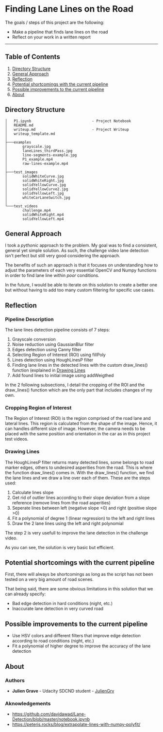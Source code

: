# Finding Lane Lines on the Road

The goals / steps of this project are the following:

* Make a pipeline that finds lane lines on the road
* Reflect on your work in a written report

---

## Table of Contents

1. [Directory Structure](#directory-structure)
1. [General Approach](#general-approach)
1. [Reflection](#reflection)
1. [Potential shortcomings with the current pipeline](#potential-shortcomings-with-the-current-pipeline)
1. [Possible improvements to the current pipeline](#possible-improvements-to-the-current-pipeline)
1. [About](#about)

## Directory Structure

```plain
│   P1.ipynb                            - Project Notebook
│   README.md
│   writeup.md                          - Project Writeup
│   writeup_template.md
│
├───examples
│       grayscale.jpg
│       laneLines_thirdPass.jpg
│       line-segments-example.jpg
│       P1_example.mp4
│       raw-lines-example.mp4
│
├───test_images
│       solidWhiteCurve.jpg
│       solidWhiteRight.jpg
│       solidYellowCurve.jpg
│       solidYellowCurve2.jpg
│       solidYellowLeft.jpg
│       whiteCarLaneSwitch.jpg
│
└───test_videos
        challenge.mp4
        solidWhiteRight.mp4
        solidYellowLeft.mp4
```

## General Approach

I took a *pythonic* approach to the problem. My goal was to find a consistent, general yet simple solution.
As such, the challenge video lane detection isn't perfect but still very good considering the approach.

The benefits of such an approach is that it focuses on understanding how to adjust the parameters of each very essential OpenCV and Numpy functions in order to find lane line within *poor* conditions.

In the future, I would be able to iterate on this solution to create a better one but without having to add too many custom filtering for specific use cases.

## Reflection

### Pipeline Description

The lane lines detection pipeline consists of 7 steps:

1. Grayscale conversion
1. Noise reduction using GaussianBlur filter
1. Edges detection using Canny filter
1. Selecting Region of Interest (ROI) using fillPoly
1. Lines detection using HoughLinesP filter
1. Finding lane lines in the detected lines with the custom draw_lines() function (explained in [Drawing Lines](#drawing-lines)
1. Add found lines to initial image using addWeigthed

In the 2 following subsections, I detail the cropping of the ROI and the draw_lines() function which are the only part that includes changes of my own.

### Cropping Region of Interest

The Region of Interest (ROI) is the region comprised of the road lane and lateral lines. This region is calculated from the shape of the image. Hence, it can handles different size of image. However, the camera needs to be placed with the same position and orientation in the car as in this project test videos.

### Drawing Lines

The HoughLinesP filter returns many detected lines, some belongs to road marker edges, others to undesired asperities from the road. This is where the function draw\_lines() comes in. With the draw_lines() function, we find the lane lines and we draw a line over each of them. These are the steps used:

1. Calculate lines slope
1. Get rid of outlier lines according to their slope deviation from a slope reference (remove lines from the road asperities)
1. Seperate lines between left (negative slope <0) and right (positive slope >0)
1. Fit a polynomial of degree 1 (linear regression) to the left and right lines
1. Draw the 2 lane lines using the left and right polynomial

The step 2 is very usefull to improve the lane detection in the challenge video.

As you can see, the solution is very basic but efficient.

## Potential shortcomings with the current pipeline

First, there will always be shortcomings as long as the script has not been tested on a very big amount of road scenes.

That being said, there are some obvious limitations in this solution that we can already specify:

* Bad edge detection in hard conditions (night, etc.)
* Inaccurate lane detection in very curved road

## Possible improvements to the current pipeline

* Use HSV colors and different filters that improve edge detection according to road conditions (night, etc.)
* Fit a polynomial of higher degree to improve the accuracy of the lane detection

## About

### Authors

* **Julien Grave** - Udacity SDCND student - [JulienGrv](https://github.com/JulienGrv)

### Aknowledgements

* https://github.com/davidawad/Lane-Detection/blob/master/notebook.ipynb
* https://peteris.rocks/blog/extrapolate-lines-with-numpy-polyfit/

